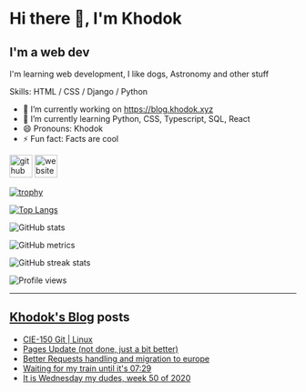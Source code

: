 # Hi there 👋, I'm Khodok

## I'm a web dev

I'm learning web development, I like dogs, Astronomy and other stuff

Skills: HTML / CSS / Django / Python

- 🔭 I’m currently working on https://blog.khodok.xyz
- 🌱 I’m currently learning Python, CSS, Typescript, SQL, React
- 😄 Pronouns: Khodok
- ⚡ Fun fact: Facts are cool

[<img src='https://cdn.jsdelivr.net/npm/simple-icons@3.0.1/icons/github.svg' alt='github' height='40'>](https://github.com/Khoding)
[<img src='https://cdn.jsdelivr.net/npm/simple-icons@3.0.1/icons/icloud.svg' alt='website' height='40'>](https://khodok.xyz)

[![trophy](https://github-profile-trophy.vercel.app/?username=Khoding)](https://github.com/ryo-ma/github-profile-trophy)

[![Top Langs](https://github-readme-stats.vercel.app/api/top-langs/?username=Khoding)](https://github.com/anuraghazra/github-readme-stats)

![GitHub stats](https://github-readme-stats.vercel.app/api?username=Khoding&show_icons=true)  

![GitHub metrics](https://metrics.lecoq.io/Khoding)  

![GitHub streak stats](https://github-readme-streak-stats.herokuapp.com/?user=Khoding)  

![Profile views](https://gpvc.arturio.dev/Khoding)  

---

## [Khodok's Blog] posts

<!-- BLOG-POST-LIST:START -->
- [CIE-150 Git  | Linux](https://blog.khodok.xyz/post/cie-150-git-linux/)
- [Pages Update (not done, just a bit better)](https://blog.khodok.xyz/post/pages-update-not-done-just-a-bit-better/)
- [Better Requests handling and migration to europe](https://blog.khodok.xyz/post/better-requests-handling-and-migration-to-europe/)
- [Waiting for my train until it's 07:29](https://blog.khodok.xyz/post/waiting-for-my-train-until-its-0729/)
- [It is Wednesday my dudes, week 50 of 2020](https://blog.khodok.xyz/post/it-is-wednesday-my-dudes-week-50-of-2020/)
<!-- BLOG-POST-LIST:END -->

[khodok's blog]: https://khoding.github.io/Khodirect/khoBlog "Khodok's Blog"
